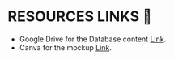 # RESOURCES LINKS :rocket:

- Google Drive for the Database content [Link](https://drive.google.com/drive/folders/1dtg7XTYpKrwi-_F8RHfLCE1hjaGBb_aB).
- Canva for the mockup [Link](https://www.canva.com/design/DAFBvCWhvcQ/c0-biEpbhJXl-BNUzKl63Q/view?utm_content=DAFBvCWhvcQ&utm_campaign=designshare&utm_medium=link2&utm_source=sharebutton).
